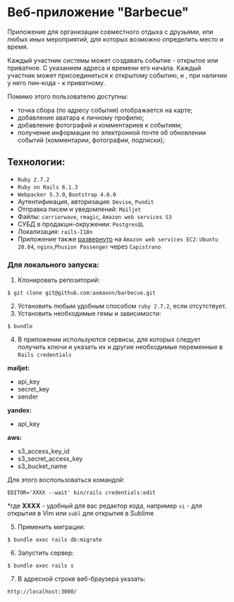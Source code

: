 Веб-приложение "Barbecue" 
===

Приложение для организации совместного отдыха с друзьями, или любых иных мероприятий, для 
которых возможно определить место и время. 

Каждый участник системы может создавать событие - открытое или приватное. С указанием
адреса и времени его начала. Каждый участник может присоединиться к открытому событию, и , 
при наличии у него пин-кода - к приватному.

Помимо этого пользователю доступны:
- точка сбора (по aдресу события) отображается на карте;
- добавление аватара к личному профилю;
- добавление фотографий и комментариев к событиям; 
- получение информации по электронной почте об обновлении событий (комментарии, фотографии,
подписки);

## Технологии:

- `Ruby 2.7.2`
- `Ruby on Rails 6.1.3`
- `Webpacker 5.3.0`, `Bootstrap 4.6.0` 
- Аутентификация, авторизация: `Devise`, `Pundit`
- Отправка писем и уведомлений: `Mailjet`
- Файлы: `carrierwave`, `rmagic`, `Amazon web services S3`
- СУБД в продакшн-окружении: `PostgresQL`
- Локализация: `rails-I18n`
- Приложение также [развернуто](https://bbq-tomorrow.ru) на `Amazon web services EC2`: `Ubuntu 20.04`,
`nginx`,`Phusion Passenger` через `Capistrano` 

### Для локального запуска:

1. Клонировать репозиторий:

```
$ git clone git@github.com:axmaxon/barbecue.git
```

2. Установить любым удобным способом `ruby 2.7.2`, если отсутствует.
3. Установить необходимые гемы и зависимости:

```
$ bundle
```
4. В приложении используются сервисы, для которых следует получить ключи и указать
их и другие необходимые переменные в `Rails credentials`

**mailjet:**
- api_key
- secret_key
- sender

**yandex:**
- api_key

**aws:**
- s3_access_key_id 
- s3_secret_access_key 
- s3_bucket_name 

Для этого воспользоваться командой:

```
EDITOR='XXXX --wait' bin/rails credentials:edit
```
*где **XXXX** - удобный для вас редактор кода, например `vi` - для открытия
в Vim или `subl` для открытия в Sublime

5. Применить миграции:

```
$ bundle exec rails db:migrate
```

6. Запустить сервер:

```
$ bundle exec rails s
```

7. В адресной строке веб-браузера указать:

```
http://localhost:3000/
```
